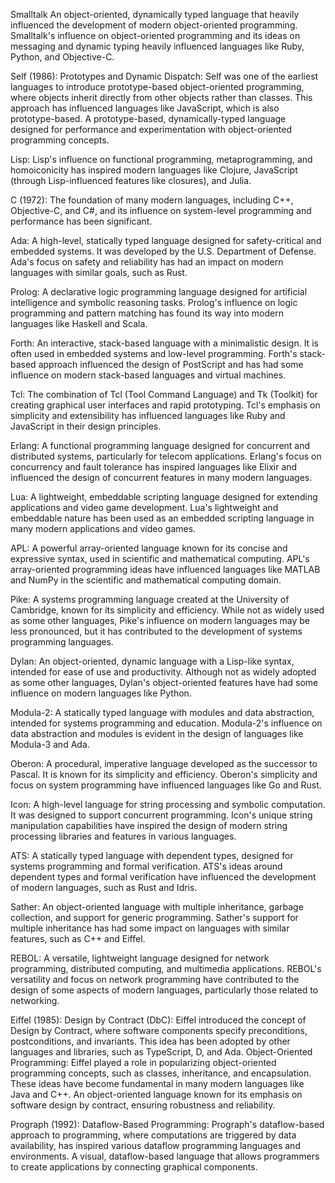 Smalltalk
An object-oriented, dynamically typed language that heavily influenced the development of modern object-oriented programming.
Smalltalk's influence on object-oriented programming and its ideas on messaging and dynamic typing heavily influenced languages like Ruby, Python, and Objective-C.

Self (1986):
Prototypes and Dynamic Dispatch: Self was one of the earliest languages to introduce prototype-based object-oriented programming, where objects inherit directly from other objects rather than classes. This approach has influenced languages like JavaScript, which is also prototype-based.
A prototype-based, dynamically-typed language designed for performance and experimentation with object-oriented programming concepts.

Lisp:
Lisp's influence on functional programming, metaprogramming, and homoiconicity has inspired modern languages like Clojure, JavaScript (through Lisp-influenced features like closures), and Julia.

C (1972):
The foundation of many modern languages, including C++, Objective-C, and C#, and its influence on system-level programming and performance has been significant.

Ada:
A high-level, statically typed language designed for safety-critical and embedded systems. It was developed by the U.S. Department of Defense.
Ada's focus on safety and reliability has had an impact on modern languages with similar goals, such as Rust.

Prolog:
A declarative logic programming language designed for artificial intelligence and symbolic reasoning tasks.
Prolog's influence on logic programming and pattern matching has found its way into modern languages like Haskell and Scala.

Forth:
An interactive, stack-based language with a minimalistic design. It is often used in embedded systems and low-level programming.
Forth's stack-based approach influenced the design of PostScript and has had some influence on modern stack-based languages and virtual machines.

Tcl:
The combination of Tcl (Tool Command Language) and Tk (Toolkit) for creating graphical user interfaces and rapid prototyping.
Tcl's emphasis on simplicity and extensibility has influenced languages like Ruby and JavaScript in their design principles.

Erlang:
A functional programming language designed for concurrent and distributed systems, particularly for telecom applications.
Erlang's focus on concurrency and fault tolerance has inspired languages like Elixir and influenced the design of concurrent features in many modern languages.

Lua:
A lightweight, embeddable scripting language designed for extending applications and video game development.
Lua's lightweight and embeddable nature has been used as an embedded scripting language in many modern applications and video games.

APL:
A powerful array-oriented language known for its concise and expressive syntax, used in scientific and mathematical computing.
APL's array-oriented programming ideas have influenced languages like MATLAB and NumPy in the scientific and mathematical computing domain.

Pike:
A systems programming language created at the University of Cambridge, known for its simplicity and efficiency.
While not as widely used as some other languages, Pike's influence on modern languages may be less pronounced, but it has contributed to the development of systems programming languages.

Dylan:
An object-oriented, dynamic language with a Lisp-like syntax, intended for ease of use and productivity.
Although not as widely adopted as some other languages, Dylan's object-oriented features have had some influence on modern languages like Python.

Modula-2:
A statically typed language with modules and data abstraction, intended for systems programming and education.
Modula-2's influence on data abstraction and modules is evident in the design of languages like Modula-3 and Ada.

Oberon:
A procedural, imperative language developed as the successor to Pascal. It is known for its simplicity and efficiency.
Oberon's simplicity and focus on system programming have influenced languages like Go and Rust.

Icon:
A high-level language for string processing and symbolic computation. It was designed to support concurrent programming.
Icon's unique string manipulation capabilities have inspired the design of modern string processing libraries and features in various languages.

ATS:
A statically typed language with dependent types, designed for systems programming and formal verification.
ATS's ideas around dependent types and formal verification have influenced the development of modern languages, such as Rust and Idris.

Sather:
An object-oriented language with multiple inheritance, garbage collection, and support for generic programming.
Sather's support for multiple inheritance has had some impact on languages with similar features, such as C++ and Eiffel.

REBOL:
A versatile, lightweight language designed for network programming, distributed computing, and multimedia applications.
REBOL's versatility and focus on network programming have contributed to the design of some aspects of modern languages, particularly those related to networking.

Eiffel (1985):
Design by Contract (DbC): Eiffel introduced the concept of Design by Contract, where software components specify preconditions, postconditions, and invariants. This idea has been adopted by other languages and libraries, such as TypeScript, D, and Ada.
Object-Oriented Programming: Eiffel played a role in popularizing object-oriented programming concepts, such as classes, inheritance, and encapsulation. These ideas have become fundamental in many modern languages like Java and C++.
An object-oriented language known for its emphasis on software design by contract, ensuring robustness and reliability.

Prograph (1992):
Dataflow-Based Programming: Prograph's dataflow-based approach to programming, where computations are triggered by data availability, has inspired various dataflow programming languages and environments.
A visual, dataflow-based language that allows programmers to create applications by connecting graphical components.
